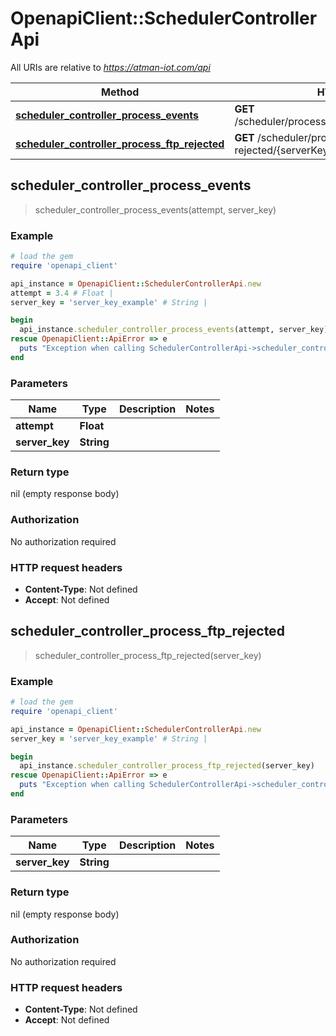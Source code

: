 # OpenapiClient::SchedulerControllerApi

All URIs are relative to *https://atman-iot.com/api*

Method | HTTP request | Description
------------- | ------------- | -------------
[**scheduler_controller_process_events**](SchedulerControllerApi.md#scheduler_controller_process_events) | **GET** /scheduler/process/events/{attempt}/{serverKey} | 
[**scheduler_controller_process_ftp_rejected**](SchedulerControllerApi.md#scheduler_controller_process_ftp_rejected) | **GET** /scheduler/process/ftp-rejected/{serverKey} | 



## scheduler_controller_process_events

> scheduler_controller_process_events(attempt, server_key)



### Example

```ruby
# load the gem
require 'openapi_client'

api_instance = OpenapiClient::SchedulerControllerApi.new
attempt = 3.4 # Float | 
server_key = 'server_key_example' # String | 

begin
  api_instance.scheduler_controller_process_events(attempt, server_key)
rescue OpenapiClient::ApiError => e
  puts "Exception when calling SchedulerControllerApi->scheduler_controller_process_events: #{e}"
end
```

### Parameters


Name | Type | Description  | Notes
------------- | ------------- | ------------- | -------------
 **attempt** | **Float**|  | 
 **server_key** | **String**|  | 

### Return type

nil (empty response body)

### Authorization

No authorization required

### HTTP request headers

- **Content-Type**: Not defined
- **Accept**: Not defined


## scheduler_controller_process_ftp_rejected

> scheduler_controller_process_ftp_rejected(server_key)



### Example

```ruby
# load the gem
require 'openapi_client'

api_instance = OpenapiClient::SchedulerControllerApi.new
server_key = 'server_key_example' # String | 

begin
  api_instance.scheduler_controller_process_ftp_rejected(server_key)
rescue OpenapiClient::ApiError => e
  puts "Exception when calling SchedulerControllerApi->scheduler_controller_process_ftp_rejected: #{e}"
end
```

### Parameters


Name | Type | Description  | Notes
------------- | ------------- | ------------- | -------------
 **server_key** | **String**|  | 

### Return type

nil (empty response body)

### Authorization

No authorization required

### HTTP request headers

- **Content-Type**: Not defined
- **Accept**: Not defined

